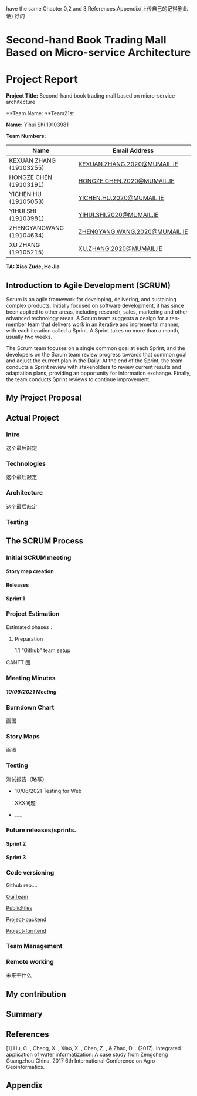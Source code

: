 have the same Chapter 0,2 and 3,References,Appendix(上传自己的记得删此话) 好的

# Second-hand Book Trading Mall Based on Micro-service Architecture

# Project Report

**Project Title:** Second-hand book trading mall based on micro-service architecture

**Team Name: **Team21st

**Name:** Yihui Shi 19103981

**Team Numbers:** 

| Name                     | Email Address                                                |
| ------------------------ | ------------------------------------------------------------ |
| KEXUAN ZHANG (19103255)  | [KEXUAN.ZHANG.2020@MUMAIL.IE](mailto:KEXUAN.ZHANG.2020@MUMAIL.IE) |
| HONGZE CHEN (19103191)   | [HONGZE.CHEN.2020@MUMAIL.IE](mailto:HONGZE.CHEN.2020@MUMAIL.IE) |
| YICHEN HU (19105053)     | [YICHEN.HU.2020@MUMAIL.IE](mailto:YICHEN.HU.2020@MUMAIL.IE)  |
| YIHUI SHI (19103981)     | [YIHUI.SHI.2020@MUMAIL.IE](mailto:YIHUI.SHI.2020@MUMAIL.IE)  |
| ZHENGYANGWANG (19104634) | [ZHENGYANG.WANG.2020@MUMAIL.IE](mailto:ZHENGYANG.WANG.2020@MUMAIL.IE) |
| XU ZHANG (19105215)      | [XU.ZHANG.2020@MUMAIL.IE](mailto:XU.ZHANG.2020@MUMAIL.IE)    |

**TA: Xiao Zude, He Jia**

## Introduction to Agile Development (SCRUM)

Scrum is an agile framework for developing, delivering, and sustaining complex products. Initially focused on software development, it has since been applied to other areas, including research, sales, marketing and other advanced technology areas. A Scrum team suggests a design for a ten-member team that delivers work in an iterative and incremental manner, with each iteration called a Sprint. A Sprint takes no more than a month, usually two weeks. 

The Scrum team focuses on a single common goal at each Sprint, and the developers on the Scrum team review progress towards that common goal and adjust the current plan in the Daily. At the end of the Sprint, the team conducts a Sprint review with stakeholders to review current results and adaptation plans, providing an opportunity for information exchange. Finally, the team conducts Sprint reviews to continue improvement.

## My Project Proposal





## Actual Project

### Intro

这个最后敲定

### Technologies

这个最后敲定

### Architecture

这个最后敲定

### Testing



## The SCRUM Process

### Initial SCRUM meeting 



#### Story map creation



#### Releases



#### Sprint 1



### Project Estimation

Estimated phases： 

1. Preparation 

   1.1 “Github” team setup 



GANTT 图

### Meeting Minutes 

##### 10/06/2021 Meeting





### Burndown Chart 

画图

### Story Maps

画图

### Testing

测试报告（略写）

- 10/06/2021 Testing for Web

  XXX问题

- .....

### Future releases/sprints.

#### Sprint 2

#### Sprint 3



### Code versioning

Github rep....

[OurTeam](https://github.com/Team21st)

[PublicFiles](https://github.com/Team21st/PublicFiles)

[Project-backend](https://github.com/Team21st/Project-backend)

[Project-forntend](https://github.com/Team21st/team-project)

### Team Management



### Remote working

未来干什么



## My contribution





## **Summary** 



## References

[1] Hu, C. , Cheng, X. , Xiao, X. , Chen, Z. , & Zhao, D. . (2017). Integrated application of water informatization: A case study from Zengcheng Guangzhou China. 2017 6th International Conference on Agro-Geoinformatics.

## Appendix

